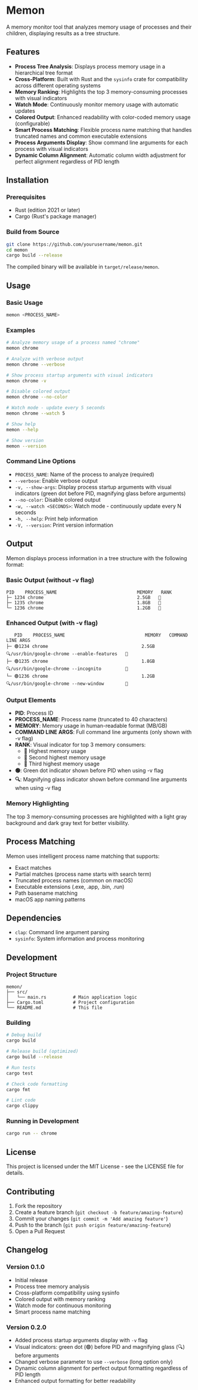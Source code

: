# Memon

A memory monitor tool that analyzes memory usage of processes and their children, displaying results as a tree structure.

## Features

- **Process Tree Analysis**: Displays process memory usage in a hierarchical tree format
- **Cross-Platform**: Built with Rust and the `sysinfo` crate for compatibility across different operating systems
- **Memory Ranking**: Highlights the top 3 memory-consuming processes with visual indicators
- **Watch Mode**: Continuously monitor memory usage with automatic updates
- **Colored Output**: Enhanced readability with color-coded memory usage (configurable)
- **Smart Process Matching**: Flexible process name matching that handles truncated names and common executable extensions
- **Process Arguments Display**: Show command line arguments for each process with visual indicators
- **Dynamic Column Alignment**: Automatic column width adjustment for perfect alignment regardless of PID length

## Installation

### Prerequisites

- Rust (edition 2021 or later)
- Cargo (Rust's package manager)

### Build from Source

```bash
git clone https://github.com/yourusername/memon.git
cd memon
cargo build --release
```

The compiled binary will be available in `target/release/memon`.

## Usage

### Basic Usage

```bash
memon <PROCESS_NAME>
```

### Examples

```bash
# Analyze memory usage of a process named "chrome"
memon chrome

# Analyze with verbose output
memon chrome --verbose

# Show process startup arguments with visual indicators
memon chrome -v

# Disable colored output
memon chrome --no-color

# Watch mode - update every 5 seconds
memon chrome --watch 5

# Show help
memon --help

# Show version
memon --version
```

### Command Line Options

- `PROCESS_NAME`: Name of the process to analyze (required)
- `--verbose`: Enable verbose output
- `-v, --show-args`: Display process startup arguments with visual indicators (green dot before PID, magnifying glass before arguments)
- `--no-color`: Disable colored output
- `-w, --watch <SECONDS>`: Watch mode - continuously update every N seconds
- `-h, --help`: Print help information
- `-V, --version`: Print version information

## Output

Memon displays process information in a tree structure with the following format:

### Basic Output (without -v flag)

```
PID    PROCESS_NAME                              MEMORY   RANK
├─ 1234 chrome                                   2.5GB   🥇
├─ 1235 chrome                                   1.8GB   🥈
└─ 1236 chrome                                   1.2GB   🥉
```

### Enhanced Output (with -v flag)

```
   PID    PROCESS_NAME                              MEMORY   COMMAND LINE ARGS
├─ 🟢1234 chrome                                   2.5GB   🔍/usr/bin/google-chrome --enable-features   🥇
├─ 🟢1235 chrome                                   1.8GB   🔍/usr/bin/google-chrome --incognito         🥈
└─ 🟢1236 chrome                                   1.2GB   🔍/usr/bin/google-chrome --new-window        🥉
```

### Output Elements

- **PID**: Process ID
- **PROCESS_NAME**: Process name (truncated to 40 characters)
- **MEMORY**: Memory usage in human-readable format (MB/GB)
- **COMMAND LINE ARGS**: Full command line arguments (only shown with -v flag)
- **RANK**: Visual indicator for top 3 memory consumers:
  - 🥇 Highest memory usage
  - 🥈 Second highest memory usage
  - 🥉 Third highest memory usage
- **🟢**: Green dot indicator shown before PID when using -v flag
- **🔍**: Magnifying glass indicator shown before command line arguments when using -v flag

### Memory Highlighting

The top 3 memory-consuming processes are highlighted with a light gray background and dark gray text for better visibility.

## Process Matching

Memon uses intelligent process name matching that supports:

- Exact matches
- Partial matches (process name starts with search term)
- Truncated process names (common on macOS)
- Executable extensions (.exe, .app, .bin, .run)
- Path basename matching
- macOS app naming patterns

## Dependencies

- `clap`: Command line argument parsing
- `sysinfo`: System information and process monitoring

## Development

### Project Structure

```
memon/
├── src/
│   └── main.rs          # Main application logic
├── Cargo.toml           # Project configuration
└── README.md            # This file
```

### Building

```bash
# Debug build
cargo build

# Release build (optimized)
cargo build --release

# Run tests
cargo test

# Check code formatting
cargo fmt

# Lint code
cargo clippy
```

### Running in Development

```bash
cargo run -- chrome
```

## License

This project is licensed under the MIT License - see the LICENSE file for details.

## Contributing

1. Fork the repository
2. Create a feature branch (`git checkout -b feature/amazing-feature`)
3. Commit your changes (`git commit -m 'Add amazing feature'`)
4. Push to the branch (`git push origin feature/amazing-feature`)
5. Open a Pull Request

## Changelog

### Version 0.1.0

- Initial release
- Process tree memory analysis
- Cross-platform compatibility using sysinfo
- Colored output with memory ranking
- Watch mode for continuous monitoring
- Smart process name matching

### Version 0.2.0

- Added process startup arguments display with `-v` flag
- Visual indicators: green dot (🟢) before PID and magnifying glass (🔍) before arguments
- Changed verbose parameter to use `--verbose` (long option only)
- Dynamic column alignment for perfect output formatting regardless of PID length
- Enhanced output formatting for better readability
